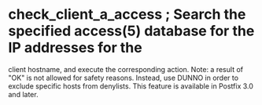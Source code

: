 # check_client_a_access ; Search the specified access(5) database for the IP addresses for the
client hostname, and execute the corresponding action.  Note: a result
of "OK" is not allowed for safety reasons. Instead, use DUNNO in order
to exclude specific hosts from denylists.  This feature is available
in Postfix 3.0 and later.  